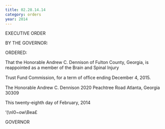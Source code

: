 ```yaml
---
title: 02.28.14.14
category: orders
year: 2014
---
```

 

EXECUTIVE ORDER

BY THE GOVERNOR:

ORDERED:

That the Honorable Andrew C. Dennison of Fulton County,
Georgia, is reappointed as a member of the Brain and Spinal Injury

Trust Fund Commission, for a term of ofﬁce ending December 4,
2015.

The Honorable Andrew C. Dennison
2020 Peachtree Road
Atlanta, Georgia 30309

This twenty-eighth day of February, 2014

‘(\nI0~ow\Bea£

GOVERNOR


